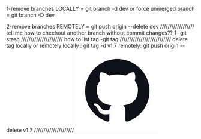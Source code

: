 1-remove branches LOCALLY = git branch -d dev
or force unmerged branch = git branch -D dev

2-remove branches REMOTELY = git push origin --delete dev
//////////////////
tell me how to chechout another branch without commit changes??
1- git stash 
//////////////////////
how to list tag
-git tag
///////////////////////////
delete tag locally or remotely 
locally : git tag -d v1.7
remotely: git push origin --delete v1.7
/////////////////////
 ![alt](images.jpeg)
